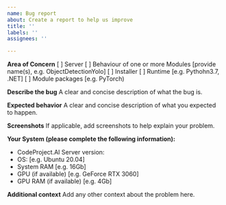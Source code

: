 ```yaml
---
name: Bug report
about: Create a report to help us improve
title: ''
labels: ''
assignees: ''

---
```


**Area of Concern**
[  ] Server
[  ] Behaviour of one or more Modules [provide name(s), e.g. ObjectDetectionYolo]
[  ] Installer
[  ] Runtime [e.g. Pythohn3.7, .NET]
[  ] Module packages [e.g. PyTorch)

**Describe the bug**
A clear and concise description of what the bug is.

**Expected behavior**
A clear and concise description of what you expected to happen.

**Screenshots**
If applicable, add screenshots to help explain your problem.

**Your System (please complete the following information):**
 - CodeProject.AI Server version: 
 - OS: [e.g. Ubuntu 20.04]
 - System RAM [e.g. 16Gb]
 - GPU (if available) [e.g. GeForce RTX 3060]
 - GPU RAM (if available)  [e.g. 4Gb]

**Additional context**
Add any other context about the problem here.
